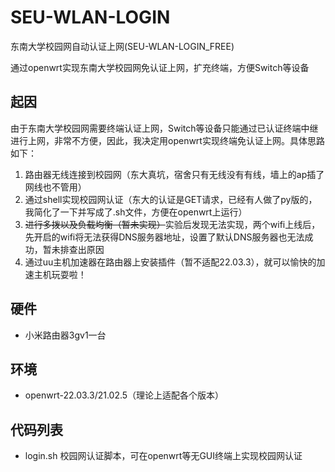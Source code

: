 # SEU-WLAN-LOGIN
东南大学校园网自动认证上网(SEU-WLAN-LOGIN_FREE)

通过openwrt实现东南大学校园网免认证上网，扩充终端，方便Switch等设备

## 起因
由于东南大学校园网需要终端认证上网，Switch等设备只能通过已认证终端中继进行上网，非常不方便，因此，我决定用openwrt实现终端免认证上网。具体思路如下：

1. 路由器无线连接到校园网（东大真坑，宿舍只有无线没有有线，墙上的ap插了网线也不管用）
2. 通过shell实现校园网认证（东大的认证是GET请求，已经有人做了py版的，我简化了一下并写成了.sh文件，方便在openwrt上运行）
3. <del>进行多拨以及负载均衡（暂未实现）</del>实验后发现无法实现，两个wifi上线后，先开启的wifi将无法获得DNS服务器地址，设置了默认DNS服务器也无法成功，暂未排查出原因
4. 通过uu主机加速器在路由器上安装插件（暂不适配22.03.3），就可以愉快的加速主机玩耍啦！

## 硬件
- 小米路由器3gv1一台

## 环境
- openwrt-22.03.3/21.02.5（理论上适配各个版本）

## 代码列表
- login.sh 校园网认证脚本，可在openwrt等无GUI终端上实现校园网认证
